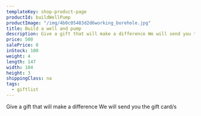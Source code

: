 ```yaml
---
templateKey: shop-product-page
productId: buildWellPump
productImage: "/img/4b0c05483d2d6working_borehole.jpg"
title: Build a well and pump
description: Give a gift that will make a difference We will send you the gift card/s
price: 500
salePrice: 0
inStock: 100
weight: 4
length: 147
width: 104
height: 3
shippingClass: na
tags:
  - giftlist
---
```


Give a gift that will make a difference We will send you the gift card/s
